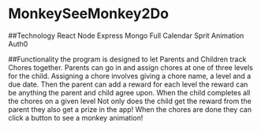 # MonkeySeeMonkey2Do  


##Technology
React Node Express Mongo Full Calendar Sprit Animation Auth0

##Functionality
the program is designed to let Parents and Children track Chores together. Parents can go in and assign chores at one of three levels for the child. Assigning a chore involves giving a chore name, a level and a due date. Then the parent can add a reward for each level the reward can be anything the parent and child agree upon. When the child completes all the chores on a given level Not only does the child get the reward from the parent they also get a prize in the app! When the chores are done they can click a button to see a monkey animation!
